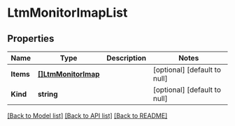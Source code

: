 # LtmMonitorImapList

## Properties
Name | Type | Description | Notes
------------ | ------------- | ------------- | -------------
**Items** | [**[]LtmMonitorImap**](ltm_monitor_imap.md) |  | [optional] [default to null]
**Kind** | **string** |  | [optional] [default to null]

[[Back to Model list]](../README.md#documentation-for-models) [[Back to API list]](../README.md#documentation-for-api-endpoints) [[Back to README]](../README.md)



